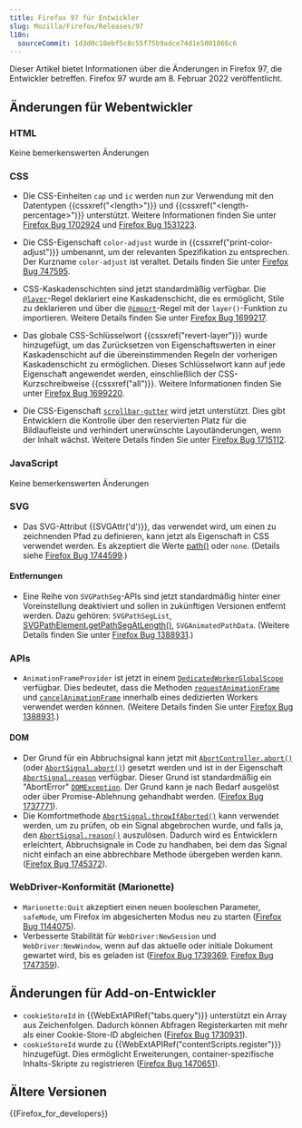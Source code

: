 ```yaml
---
title: Firefox 97 für Entwickler
slug: Mozilla/Firefox/Releases/97
l10n:
  sourceCommit: 1d3d0c10ebf5c8c55f75b9adce74d1e5001866c6
---
```


Dieser Artikel bietet Informationen über die Änderungen in Firefox 97, die Entwickler betreffen. Firefox 97 wurde am 8. Februar 2022 veröffentlicht.

## Änderungen für Webentwickler

### HTML

Keine bemerkenswerten Änderungen

### CSS

- Die CSS-Einheiten `cap` und `ic` werden nun zur Verwendung mit den Datentypen {{cssxref("&lt;length&gt;")}} und {{cssxref("&lt;length-percentage&gt;")}} unterstützt.
  Weitere Informationen finden Sie unter [Firefox Bug 1702924](https://bugzil.la/1702924) und [Firefox Bug 1531223](https://bugzil.la/1531223).

- Die CSS-Eigenschaft `color-adjust` wurde in {{cssxref("print-color-adjust")}} umbenannt, um der relevanten Spezifikation zu entsprechen.
  Der Kurzname `color-adjust` ist veraltet.
  Details finden Sie unter [Firefox Bug 747595](https://bugzil.la/747595).

- CSS-Kaskadenschichten sind jetzt standardmäßig verfügbar. Die [`@layer`](/de/docs/Web/CSS/@layer)-Regel deklariert eine Kaskadenschicht, die es ermöglicht, Stile zu deklarieren und über die [`@import`](/de/docs/Web/CSS/@import)-Regel mit der `layer()`-Funktion zu importieren. Weitere Details finden Sie unter [Firefox Bug 1699217](https://bugzil.la/1699217).

- Das globale CSS-Schlüsselwort {{cssxref("revert-layer")}} wurde hinzugefügt, um das Zurücksetzen von Eigenschaftswerten in einer Kaskadenschicht auf die übereinstimmenden Regeln der vorherigen Kaskadenschicht zu ermöglichen. Dieses Schlüsselwort kann auf jede Eigenschaft angewendet werden, einschließlich der CSS-Kurzschreibweise {{cssxref("all")}}. Weitere Informationen finden Sie unter [Firefox Bug 1699220](https://bugzil.la/1699220).

- Die CSS-Eigenschaft [`scrollbar-gutter`](/de/docs/Web/CSS/scrollbar-gutter) wird jetzt unterstützt. Dies gibt Entwicklern die Kontrolle über den reservierten Platz für die Bildlaufleiste und verhindert unerwünschte Layoutänderungen, wenn der Inhalt wächst.
  Weitere Details finden Sie unter [Firefox Bug 1715112](https://bugzil.la/1715112).

### JavaScript

Keine bemerkenswerten Änderungen

### SVG

- Das SVG-Attribut {{SVGAttr('d')}}, das verwendet wird, um einen zu zeichnenden Pfad zu definieren, kann jetzt als Eigenschaft in CSS verwendet werden.
  Es akzeptiert die Werte [path()](/de/docs/Web/CSS/basic-shape/path) oder `none`. (Details siehe [Firefox Bug 1744599](https://bugzil.la/1744599).)

#### Entfernungen

- Eine Reihe von `SVGPathSeg`-APIs sind jetzt standardmäßig hinter einer Voreinstellung deaktiviert und sollen in zukünftigen Versionen entfernt werden.
  Dazu gehören: `SVGPathSegList`, [SVGPathElement.getPathSegAtLength()](/de/docs/Web/API/SVGPathElement), `SVGAnimatedPathData`.
  (Weitere Details finden Sie unter [Firefox Bug 1388931](https://bugzil.la/1388931).)

### APIs

- `AnimationFrameProvider` ist jetzt in einem [`DedicatedWorkerGlobalScope`](/de/docs/Web/API/DedicatedWorkerGlobalScope) verfügbar. Dies bedeutet, dass die Methoden [`requestAnimationFrame`](/de/docs/Web/API/Window/requestAnimationFrame) und [`cancelAnimationFrame`](/de/docs/Web/API/Window/cancelAnimationFrame) innerhalb eines dedizierten Workers verwendet werden können.
  (Weitere Details finden Sie unter [Firefox Bug 1388931](https://bugzil.la/1388931).)

#### DOM

- Der Grund für ein Abbruchsignal kann jetzt mit [`AbortController.abort()`](/de/docs/Web/API/AbortController/abort) (oder [`AbortSignal.abort()`](/de/docs/Web/API/AbortSignal/abort_static)) gesetzt werden und ist in der Eigenschaft [`AbortSignal.reason`](/de/docs/Web/API/AbortSignal/reason) verfügbar.
  Dieser Grund ist standardmäßig ein "AbortError" [`DOMException`](/de/docs/Web/API/DOMException).
  Der Grund kann je nach Bedarf ausgelöst oder über Promise-Ablehnung gehandhabt werden.
  ([Firefox Bug 1737771](https://bugzil.la/1737771)).
- Die Komfortmethode [`AbortSignal.throwIfAborted()`](/de/docs/Web/API/AbortSignal/throwIfAborted) kann verwendet werden, um zu prüfen, ob ein Signal abgebrochen wurde, und falls ja, den [`AbortSignal.reason()`](/de/docs/Web/API/AbortSignal/reason) auszulösen.
  Dadurch wird es Entwicklern erleichtert, Abbruchsignale in Code zu handhaben, bei dem das Signal nicht einfach an eine abbrechbare Methode übergeben werden kann. ([Firefox Bug 1745372](https://bugzil.la/1745372)).

### WebDriver-Konformität (Marionette)

- `Marionette:Quit` akzeptiert einen neuen booleschen Parameter, `safeMode`, um Firefox im abgesicherten Modus neu zu starten ([Firefox Bug 1144075](https://bugzil.la/1144075)).
- Verbesserte Stabilität für `WebDriver:NewSession` und `WebDriver:NewWindow`, wenn auf das aktuelle oder initiale Dokument gewartet wird, bis es geladen ist ([Firefox Bug 1739369](https://bugzil.la/1739369), [Firefox Bug 1747359](https://bugzil.la/1747359)).

## Änderungen für Add-on-Entwickler

- `cookieStoreId` in {{WebExtAPIRef("tabs.query")}} unterstützt ein Array aus Zeichenfolgen. Dadurch können Abfragen Registerkarten mit mehr als einer Cookie-Store-ID abgleichen ([Firefox Bug 1730931](https://bugzil.la/1730931)).
- `cookieStoreId` wurde zu {{WebExtAPIRef("contentScripts.register")}} hinzugefügt. Dies ermöglicht Erweiterungen, container-spezifische Inhalts-Skripte zu registrieren ([Firefox Bug 1470651](https://bugzil.la/1470651)).

## Ältere Versionen

{{Firefox_for_developers}}
